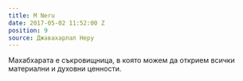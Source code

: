 ```yaml
---
title: M Neru
date: 2017-05-02 11:52:00 Z
position: 9
source: Джавахарлал Неру
---
```


Махабхарата е съкровищница, в която можем да открием всички материални и духовни ценности. 